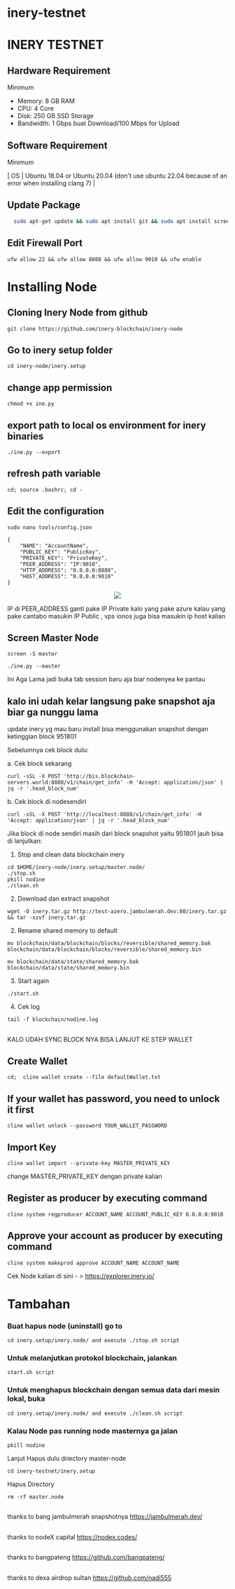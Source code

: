 # inery-testnet


# INERY TESTNET
<p style="font-size:14px" align="left">


## Hardware Requirement
Minimum
- Memory: 8 GB RAM
- CPU: 4 Core
- Disk: 250 GB SSD Storage
- Bandwidth: 1 Gbps buat Download/100 Mbps for Upload

## Software Requirement

Minimum

| OS |  Ubuntu 18.04 or Ubuntu 20.04  (don't use ubuntu 22.04 because of an error when installing clang 7) |

## Update Package
```bash
  sudo apt-get update && sudo apt install git && sudo apt install screen
```

## Edit Firewall Port
```
ufw allow 22 && ufw allow 8888 && ufw allow 9010 && ufw enable
```

# Installing Node
## Cloning Inery Node from github
```
git clone https://github.com/inery-blockchain/inery-node
```

## Go to inery setup folder
```
cd inery-node/inery.setup
```

## change app permission
```
chmod +x ine.py
```

## export path to local os environment for inery binaries
```
./ine.py --export
```

## refresh path variable
```
cd; source .bashrc; cd -
```

## Edit the configuration
```
sudo nano tools/config.json
```

``` "MASTER_ACCOUNT":
{
    "NAME": "AccountName",
    "PUBLIC_KEY": "PublicKey",
    "PRIVATE_KEY": "PrivateKey",
    "PEER_ADDRESS": "IP:9010",
    "HTTP_ADDRESS": "0.0.0.0:8888",
    "HOST_ADDRESS": "0.0.0.0:9010"
}
```
<p align="center">
  <img height="auto" height="auto" src="https://user-images.githubusercontent.com/38981255/184290164-85371bac-f97a-4f8d-8cf8-63e5b5297f83.PNG">
</p>

IP di PEER_ADDRESS ganti pake IP Private kalo yang pake azure kalau yang pake cantabo masukin IP Public , vps ionos juga bisa masukin ip host kalian

## Screen Master Node
```
screen -S master
```

```
./ine.py --master
```
Ini Aga Lama jadi buka tab session baru aja biar nodenyea ke pantau


## kalo ini udah kelar langsung pake snapshot aja biar ga nunggu lama
update inery yg mau baru install bisa menggunakan snapshot dengan ketinggian block 951801

Sebelumnya cek block dulu:

a. Cek block sekarang

```
curl -sSL -X POST 'http://bis.blockchain-servers.world:8888/v1/chain/get_info' -H 'Accept: application/json' | jq -r '.head_block_num'

```
b. Cek block di nodesendiri
``` 
curl -sSL -X POST 'http://localhost:8888/v1/chain/get_info' -H 'Accept: application/json' | jq -r '.head_block_num'
```
Jika block di node sendiri masih dari block snapshot yaitu 951801 jauh bisa di lanjutkan:

1. Stop and clean data blockchain inery
```
cd $HOME/inery-node/inery.setup/master.node/
./stop.sh
pkill nodine
./clean.sh
```
2. Download dan extract snapshot
```
wget -O inery.tar.gz http://test-azero.jambulmerah.dev:80/inery.tar.gz && tar -xzvf inery.tar.gz
```
2. Rename shared memory to default
```
mv blockchain/data/blockchain/blocks/reversible/shared_memory.bak blockchain/data/blockchain/blocks/reversible/shared_memory.bin

mv blockchain/data/state/shared_memory.bak blockchain/data/state/shared_memory.bin
```
3. Start again
```
./start.sh
```

4. Cek log
```
tail -f blockchain/nodine.log
```


##
KALO UDAH SYNC BLOCK NYA BISA LANJUT KE STEP WALLET


## Create Wallet

```
cd;  cline wallet create --file defaultWallet.txt
```

## If your wallet has password, you need to unlock it first
```
cline wallet unlock --password YOUR_WALLET_PASSWORD
```

## Import Key
```
cline wallet import --private-key MASTER_PRIVATE_KEY
 ```
 change MASTER_PRIVATE_KEY dengan private kalian
 
 ## Register as producer by executing command
```
cline system regproducer ACCOUNT_NAME ACCOUNT_PUBLIC_KEY 0.0.0.0:9010
```

## Approve your account as producer by executing command
```
cline system makeprod approve ACCOUNT_NAME ACCOUNT_NAME
```

Cek Node kalian di sini - > https://explorer.inery.io/

# Tambahan
### Buat hapus node (uninstall) go to 
```
cd inery.setup/inery.node/ and execute ./stop.sh script
```

### Untuk melanjutkan protokol blockchain, jalankan 
```
start.sh script
```

### Untuk menghapus blockchain dengan semua data dari mesin lokal, buka 
```
cd inery.setup/inery.node/ and execute ./clean.sh script
```

### Kalau Node pas running node masternya ga jalan

```
pkill nodine
```

Lanjut Hapus dulu driectory master-node

```
cd inery-testnet/inery.setup
```

Hapus Directory

```
rm -rf master.node
```
## 
thanks to bang jambulmerah snapshotnya https://jambulmerah.dev/
##
thanks to nodeX capital https://nodex.codes/
##
thanks to bangpateng https://github.com/bangpateng/
##
thanks to dexa airdrop sultan https://github.com/nadi555

